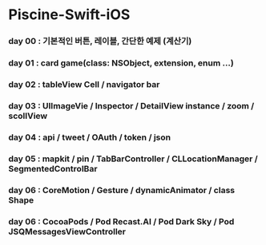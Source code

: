# Piscine-Swift-iOS
### day 00 : 기본적인 버튼, 레이블, 간단한 예제 (계산기)
### day 01 : card game(class: NSObject, extension, enum ...)
### day 02 : tableView Cell / navigator bar
### day 03 : UIImageVie / Inspector / DetailView instance / zoom / scollView
### day 04 : api / tweet / OAuth / token / json
### day 05 : mapkit / pin / TabBarController / CLLocationManager / SegmentedControlBar
### day 06 : CoreMotion / Gesture / dynamicAnimator / class Shape
### day 06 : CocoaPods / Pod Recast.AI / Pod Dark Sky / Pod JSQMessagesViewController
